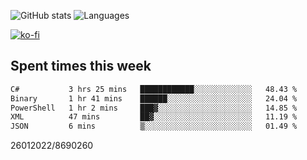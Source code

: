 ![GitHub stats](https://github-readme-stats.vercel.app/api?username=emipa606&theme=github_dark&show_icons=true) 
![Languages](https://github-readme-stats.vercel.app/api/top-langs/?username=emipa606&theme=github_dark&layout=compact)

[![ko-fi](https://ko-fi.com/img/githubbutton_sm.svg)](https://ko-fi.com/G2G55DDYD)

## Spent times this week
<!--START_SECTION:waka-->

```txt
C#           3 hrs 25 mins   ████████████░░░░░░░░░░░░░   48.43 %
Binary       1 hr 41 mins    ██████░░░░░░░░░░░░░░░░░░░   24.04 %
PowerShell   1 hr 2 mins     ███▓░░░░░░░░░░░░░░░░░░░░░   14.85 %
XML          47 mins         ██▓░░░░░░░░░░░░░░░░░░░░░░   11.19 %
JSON         6 mins          ▒░░░░░░░░░░░░░░░░░░░░░░░░   01.49 %
```

<!--END_SECTION:waka-->


26012022/8690260
